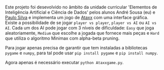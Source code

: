 Este projeto foi desevolvido no âmbito da unidade curricular 'Elementos de Inteligência Artificial e Ciência de Dados' pelos alunos André Sousa (eu) e [Paulo Silva](https://github.com/Panda-Hacks) e implementa um jogo de [Ataxx](https://en.wikipedia.org/wiki/Ataxx) com uma interface gráfica. Existe a possibilidade de se jogar
```player vs player```, ```player vs AI``` ou ```AI vs AI```. Cada um dos AI pode jogar com 3 níveis de dificuldade: ```Easy``` que joga aleatoriamente, ```Medium``` que escolhe a jogada que fornece mais peças e ```Hard``` que utiliza o algoritmo Minimax com alpha-beta pruning.

Para jogar apenas precisa de garantir que tem instaladas a bibliotecas ```pygame``` e ```numpy```, para tal pode usar ```pip install pygame``` e ```pip install numpy```.

Agora apenas é necessário executar ```python Ataxxgame.py```.

